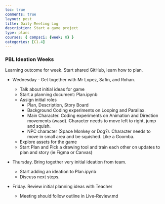 ```yaml
---
toc: true
comments: true
layout: post
title: Daily Meeting Log
description: Start a game project
type: plans
courses: { compsci: {week: 0} }
categories: [C1.4]
---
```


### PBL Ideation Weeks

Learning outcome for week.  Start shared GitHub, learn how to plan.

- Wednesday - Get together with Mr Lopez, Safin, and Rohan. 
  - Talk about initial ideas for game
  - Start a planning document: Plan.ipynb
  - Assign initial roles
    - Plan, Description, Story Board
    - Background Coding experiments on Looping and Parallax.
    - Main Character. Coding experiments on Animation and Direction movements (wasd).  Character needs to move left to right, jump and squish.
    - NPC character (Space Monkey or Dog?).  Character needs to move in small area and be squished.  Like a Goomba.
  - Explore assets for the game
  - Start Plan and Pick a drawing tool and train each other on updates to plan and story (ie Figma or Canvas)

- Thursday. Bring together very initial ideation from team.  
  - Start adding an ideation to Plan.ipynb
  - Discuss next steps.

- Friday.  Review initial planning ideas with Teacher
  - Meeting should follow outline in Live-Review.md
